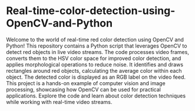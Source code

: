 # Real-time-color-detection-using-OpenCV-and-Python
Welcome to the world of real-time red color detection using OpenCV and Python! This repository contains a Python script that leverages OpenCV to detect red objects in live video streams. The code processes video frames, converts them to the HSV color space for improved color detection, and applies morphological operations to reduce noise. It identifies and draws rectangles around red objects, calculating the average color within each object. The detected color is displayed as an RGB label on the video feed. This project is a hands-on example of computer vision and image processing, showcasing how OpenCV can be used for practical applications. Explore the code and learn about color detection techniques while working with real-time video streams.
